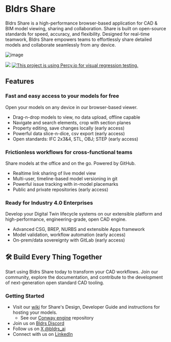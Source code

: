 # Bldrs Share
Bldrs Share is a high-performance browser-based application for CAD & BIM model
viewing, sharing and collaboration.  Share is built on open-source standards for
speed, accuracy, and flexibility.  Designed for real-time teamwork, Bldrs Share
empowers teams to effortlessly share detailed models and collaborate seamlessly
from any device.

![image](https://github.com/user-attachments/assets/89c98fba-0057-45f2-a02a-161ced37f88c)

[![](https://img.shields.io/discord/853953158560743424.svg?logo=discord&logoColor=white&label=Discord&color=5865F2)](https://discord.gg/9SxguBkFfQ "Join the Discord chat at https://discord.gg/9SxguBkFfQ")
[![This project is using Percy.io for visual regression testing.](https://percy.io/static/images/percy-badge.svg)](https://percy.io/8fe2b2f1/share)

## Features
### Fast and easy access to your models for free
Open your models on any device in our browser-based viewer.
- Drag-n-drop models to view, no data upload, offline capable
- Navigate and search elements, crop with section planes
- Property editing, save changes locally (early access)
- Powerful data slice-n-dice, csv export (early access)
- Open standards: IFC 2x3&4, STL, OBJ;  STEP (early access)

### Frictionless workflows for cross-functional teams
Share models at the office and on the go.  Powered by GitHub.
- Realtime link sharing of live model view
- Multi-user, timeline-based model versioning in git
- Powerful issue tracking with in-model placemarks
- Public and private repositories (early access)

### Ready for Industry 4.0 Enterprises
Develop your Digital Twin lifecycle systems on our extensible platform and high-performance, engineering-grade, open CAD engine.
- Advanced CSG, BREP, NURBS and extensible Apps framework
- Model validation, workflow automation (early access)
- On-prem/data sovereignty with GitLab (early access)

## 🛠️ Build Every Thing Together
Start using Bldrs Share today to transform your CAD workflows. Join our community, explore the documentation, and contribute to the development of next-generation open standard CAD tooling.

### Getting Started
- Visit our [wiki](https://github.com/bldrs-ai/Share/wiki) for Share's Design, Developer Guide and instructions for hosting your models.
  - See our [Conway engine](https://github.com/bldrs-ai/conway) repository
- Join us on [Bldrs Discord](https://discord.gg/9SxguBkFfQ)
- Follow us on [X @bldrs_ai](https://x.com/bldrs_ai)
- Connect with us on [LinkedIn](https://www.linkedin.com/company/bldrs-ai/)
